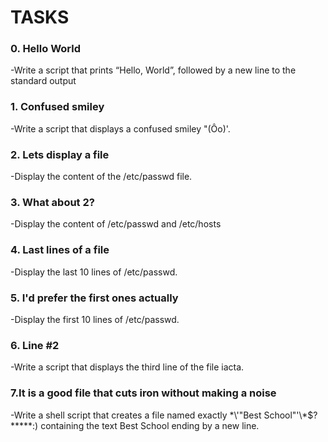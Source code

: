 # TASKS
### 0. Hello World
-Write a script that prints “Hello, World”, followed by a new line to the standard output
### 1. Confused smiley
-Write a script that displays a confused smiley "(Ôo)'.
### 2. Lets display a file
-Display the content of the /etc/passwd file.
### 3. What about 2?
-Display the content of /etc/passwd and /etc/hosts
### 4. Last lines of a file
-Display the last 10 lines of /etc/passwd.
### 5. I'd prefer the first ones actually
-Display the first 10 lines of /etc/passwd.
### 6. Line #2
-Write a script that displays the third line of the file iacta.
### 7.It is a good file that cuts iron without making a noise
-Write a shell script that creates a file named exactly \*\\'"Best School"\'\\*$\?\*\*\*\*\*:) containing the text Best School ending by a new line.
